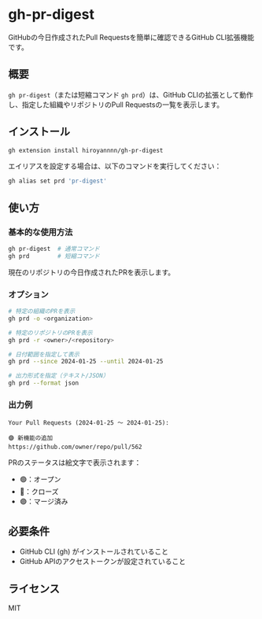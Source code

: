 # gh-pr-digest

GitHubの今日作成されたPull Requestsを簡単に確認できるGitHub CLI拡張機能です。

## 概要

`gh pr-digest`（または短縮コマンド `gh prd`）は、GitHub CLIの拡張として動作し、指定した組織やリポジトリのPull Requestsの一覧を表示します。

## インストール

```bash
gh extension install hiroyannnn/gh-pr-digest
```

エイリアスを設定する場合は、以下のコマンドを実行してください：

```bash
gh alias set prd 'pr-digest'
```

## 使い方

### 基本的な使用方法

```bash
gh pr-digest  # 通常コマンド
gh prd        # 短縮コマンド
```

現在のリポジトリの今日作成されたPRを表示します。

### オプション

```bash
# 特定の組織のPRを表示
gh prd -o <organization>

# 特定のリポジトリのPRを表示
gh prd -r <owner>/<repository>

# 日付範囲を指定して表示
gh prd --since 2024-01-25 --until 2024-01-25

# 出力形式を指定（テキスト/JSON）
gh prd --format json
```

### 出力例

```
Your Pull Requests (2024-01-25 〜 2024-01-25):

🟣 新機能の追加
https://github.com/owner/repo/pull/562
```

PRのステータスは絵文字で表示されます：

- 🟢：オープン
- 🔴：クローズ
- 🟣：マージ済み

## 必要条件

- GitHub CLI (gh) がインストールされていること
- GitHub APIのアクセストークンが設定されていること

## ライセンス

MIT
